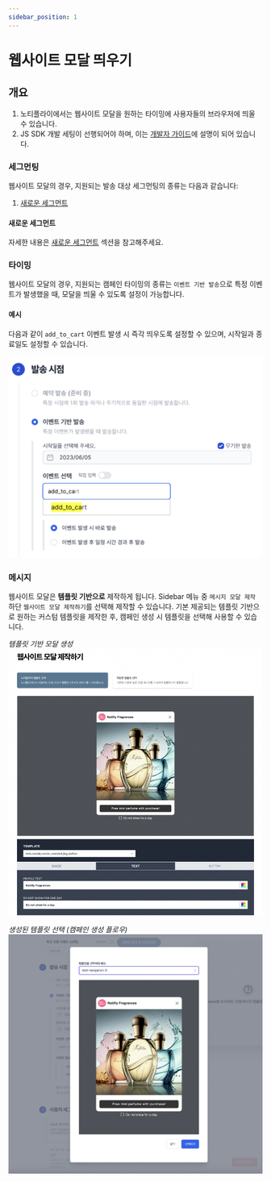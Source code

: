 ```yaml
---
sidebar_position: 1
---
```


# 웹사이트 모달 띄우기

## 개요

1. 노티플라이에서는 웹사이트 모달을 원하는 타이밍에 사용자들의 브라우저에 띄울 수 있습니다.
2. JS SDK 개발 세팅이 선행되어야 하며, 이는 [개발자 가이드](https://docs.notifly.tech/ko/developer-guide/client-sdk/javascript-sdk)에 설명이 되어 있습니다.

### 세그먼팅

웹사이트 모달의 경우, 지원되는 발송 대상 세그먼팅의 종류는 다음과 같습니다:

1. [새로운 세그먼트](/ko/user-guide/campaigns/segment#새로운-세그먼트)

#### 새로운 세그먼트

자세한 내용은 [새로운 세그먼트](/ko/user-guide/campaigns/segment#새로운-세그먼트) 섹션을 참고해주세요.

### 타이밍

웹사이트 모달의 경우, 지원되는 캠페인 타이밍의 종류는 `이벤트 기반 발송`으로 특정 이벤트가 발생했을 때, 모달을 띄울 수 있도록 설정이 가능합니다.

#### 예시

다음과 같이 `add_to_cart` 이벤트 발생 시 즉각 띄우도록 설정할 수 있으며, 시작일과 종료일도 설정할 수 있습니다.

![Web message timing settings](./img/web_message_timing.png)

### 메시지

웹사이트 모달은 **템플릿 기반으로** 제작하게 됩니다. Sidebar 메뉴 중 `메시지 모달 제작` 하단 `웹사이트 모달 제작하기`를 선택해 제작할 수 있습니다. 기본 제공되는 템플릿 기반으로 원하는 커스텀 템플릿을 제작한 후, 캠페인 생성 시 템플릿을 선택해 사용할 수 있습니다.

*템플릿 기반 모달 생성*
![Web message template creation](./img/web_message_template_creation.png)

*생성된 템플릿 선택 (캠페인 생성 플로우)*
![Web message template selection](./img/web_message_template_selection.png)

